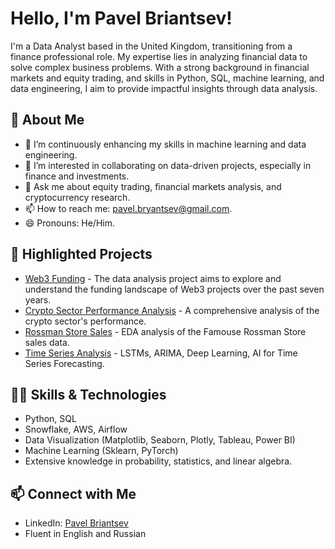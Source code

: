 # Hello, I'm Pavel Briantsev!

I'm a Data Analyst based in the United Kingdom, transitioning from a finance professional role. My expertise lies in analyzing financial data to solve complex business problems. With a strong background in financial markets and equity trading, and skills in Python, SQL, machine learning, and data engineering, I aim to provide impactful insights through data analysis.

## 🚀 About Me
- 🌱 I’m continuously enhancing my skills in machine learning and data engineering.
- 👯 I’m interested in collaborating on data-driven projects, especially in finance and investments.
- 💬 Ask me about equity trading, financial markets analysis, and cryptocurrency research.
- 📫 How to reach me: [pavel.bryantsev@gmail.com](mailto:pavel.bryantsev@gmail.com).
- 😄 Pronouns: He/Him.

## 🌟 Highlighted Projects
- [Web3 Funding](https://github.com/PavBrian/Data_Analysis_projects/blob/main/Web3_Funding) - The data analysis project aims to explore and understand the funding landscape of Web3 projects over the past seven years.
- [Crypto Sector Performance Analysis](https://github.com/PavBrian/Data_Analysis_projects/blob/main/crypto%20_sector_perfomance) - A comprehensive analysis of the crypto sector's performance.
- [Rossman Store Sales](https://github.com/PavBrian/Data_Analysis_projects/tree/main/rossma_store) - EDA analysis of the Famouse Rossman Store sales data.
- [Time Series Analysis](https://github.com/PavBrian/time_series_analysis) - LSTMs, ARIMA, Deep Learning, AI for Time Series Forecasting.



## 👨‍💻 Skills & Technologies
- Python, SQL
- Snowflake, AWS, Airflow
- Data Visualization (Matplotlib, Seaborn, Plotly, Tableau, Power BI)
- Machine Learning (Sklearn, PyTorch)
- Extensive knowledge in probability, statistics, and linear algebra.

## 📫 Connect with Me
- LinkedIn: [Pavel Briantsev](https://www.linkedin.com/in/pavel-bryantsev/)
- Fluent in English and Russian

